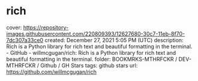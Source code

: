 # rich

cover: https://repository-images.githubusercontent.com/220809393/12627680-30c7-11eb-8f70-7dc307a33ce0
created: December 27, 2021 5:05 PM (UTC)
description: Rich is a Python library for rich text and beautiful formatting in the terminal. - GitHub - willmcgugan/rich: Rich is a Python library for rich text and beautiful formatting in the terminal.
folder: BOOKMRKS-MTHRFCKR / DEV-MTHRFCKR / Github / GH Stars
tags: github stars
url: https://github.com/willmcgugan/rich